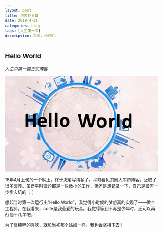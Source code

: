 ```yaml
---
layout: post
title: 博客处女篇
date: 2018-4-11
categories: blog
tags: [人生第一次]
description: 来呀，快活呀。
---
```


## Hello World

*人生中第一篇正式博客*

![Alt text](https://github.com/zhoubaohang/zhoubaohang.github.io/blob/master/img/2018-04-11-img.jpg)

18年4月上旬的一个晚上，终于决定写博客了。平时看见其他大牛的博客，汲取了很多营养。虽然平时做的都是一些微小的工作，但还是想记录一下，自己是如何一步步入坑的 ：）

想起当时第一次运行出“Hello World”，我觉得小时候的梦想真的实现了——做个工程师。在我看来，code是我最爱的玩具。我觉得等到不再是少年时，还可以再战他十几年吧。

为了很纯粹的喜欢，就和当初那个姑娘一样，我也会坚持下去！









